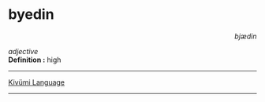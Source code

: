 
# byedin

<div align="right"><i>bjædin</i></div>

*adjective*  
**Definition :** high  

---

[Kivümi Language](../README.md)

---
